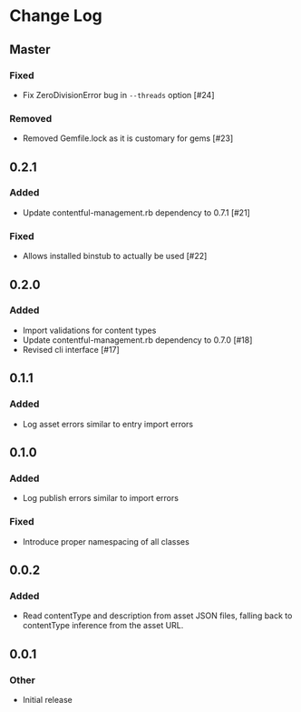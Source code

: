 # Change Log

## Master
### Fixed
* Fix ZeroDivisionError bug in `--threads` option [#24]

### Removed
* Removed Gemfile.lock as it is customary for gems [#23]

## 0.2.1
### Added
* Update contentful-management.rb dependency to 0.7.1 [#21]

### Fixed
* Allows installed binstub to actually be used [#22]

## 0.2.0
### Added
* Import validations for content types
* Update contentful-management.rb dependency to 0.7.0 [#18]
* Revised cli interface [#17]

## 0.1.1
### Added
* Log asset errors similar to entry import errors

## 0.1.0
### Added
* Log publish errors similar to import errors

### Fixed
* Introduce proper namespacing of all classes

## 0.0.2
### Added
* Read contentType and description from asset JSON files, falling back to contentType inference from the asset URL.

## 0.0.1
### Other
* Initial release
